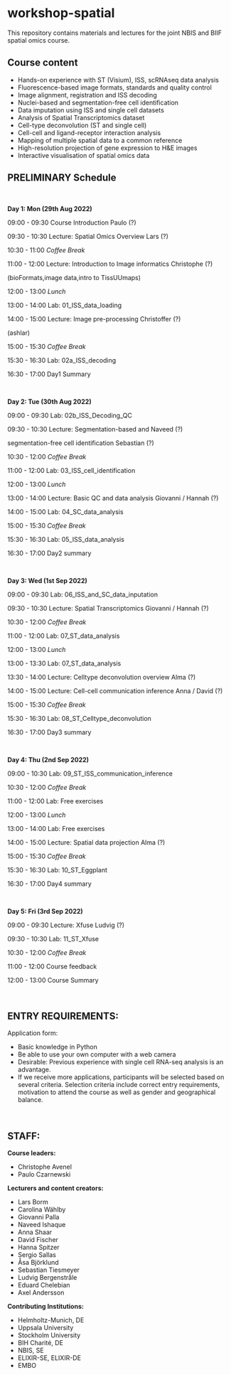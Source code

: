 # workshop-spatial

This repository contains materials and lectures for the joint NBIS and BIIF spatial omics course.



## Course content


- Hands-on experience with ST (Visium), ISS, scRNAseq data analysis
- Fluorescence-based image formats, standards and quality control
- Image alignment, registration and ISS decoding
- Nuclei-based and segmentation-free cell identification
- Data imputation using ISS and single cell datasets
- Analysis of Spatial Transcriptomics dataset
- Cell-type deconvolution (ST and single cell)
- Cell-cell and ligand-receptor interaction analysis
- Mapping of multiple spatial data to a common reference
- High-resolution projection of gene expression to H&E images
- Interactive visualisation of spatial omics data




## PRELIMINARY Schedule

<br/>

**Day 1: Mon (29th Aug 2022)**

09:00 - 09:30	Course Introduction				                               Paulo (?)

09:30 - 10:30	Lecture: Spatial Omics Overview			                      Lars (?)

10:30 - 11:00	*Coffee Break*

11:00 - 12:00	Lecture: Introduction to Image informatics	        Christophe (?)

(bioFormats,image data,intro to TissUUmaps)

12:00 - 13:00	*Lunch*

13:00 - 14:00	Lab: 01_ISS_data_loading

14:00 - 15:00	Lecture: Image pre-processing			                 Christoffer (?)

(ashlar)

15:00 - 15:30	*Coffee Break*

15:30 - 16:30	Lab: 02a_ISS_decoding

16:30 - 17:00	Day1 Summary

<br/>

**Day 2: Tue (30th Aug 2022)**

09:00 - 09:30	Lab: 02b_ISS_Decoding_QC

09:30 - 10:30 Lecture: Segmentation-based and 		                    Naveed (?)

segmentation-free cell identification                Sebastian (?)

10:30 - 12:00	*Coffee Break*

11:00 - 12:00	Lab: 03_ISS_cell_identification

12:00 - 13:00	*Lunch*

13:00 - 14:00 Lecture: Basic QC and data analysis		       Giovanni / Hannah (?)

14:00 - 15:00	Lab: 04_SC_data_analysis

15:00 - 15:30	*Coffee Break*

15:30 - 16:30	Lab: 05_ISS_data_analysis

16:30 - 17:00	Day2 summary

<br/>


**Day 3: Wed (1st Sep 2022)**

09:00 - 09:30 Lab: 06_ISS_and_SC_data_inputation

09:30 - 10:30 Lecture: Spatial Transcriptomics             Giovanni / Hannah (?)

10:30 - 12:00	*Coffee Break*

11:00 - 12:00 Lab: 07_ST_data_analysis

12:00 - 13:00	*Lunch*

13:00 - 13:30 Lab: 07_ST_data_analysis

13:30 - 14:00 Lecture: Celltype deconvolution overview                  Alma (?)

14:00 - 15:00 Lecture: Cell-cell communication inference        Anna / David (?)

15:00 - 15:30	*Coffee Break*

15:30 - 16:30 Lab: 08_ST_Celltype_deconvolution       

16:30 - 17:00	Day3 summary


<br/>

**Day 4: Thu (2nd Sep 2022)**

09:00 - 10:30 Lab: 09_ST_ISS_communication_inference

10:30 - 12:00	*Coffee Break*

11:00 - 12:00 Lab: Free exercises

12:00 - 13:00	*Lunch*

13:00 - 14:00 Lab: Free exercises

14:00 - 15:00 Lecture: Spatial data projection                          Alma (?)                                         

15:00 - 15:30	*Coffee Break*

15:30 - 16:30 Lab: 10_ST_Eggplant

16:30 - 17:00	Day4 summary

<br/>


**Day 5: Fri (3rd Sep 2022)**

09:00 - 09:30 Lecture: Xfuse                                          Ludvig (?)

09:30 - 10:30 Lab: 11_ST_Xfuse

10:30 - 12:00	*Coffee Break*

11:00 - 12:00 Course feedback

12:00 - 13:00	Course Summary


<br/>


## ENTRY REQUIREMENTS:

Application form:

- Basic knowledge in Python
- Be able to use your own computer with a web camera
- Desirable: Previous experience with single cell RNA-seq analysis is an advantage.
- If we receive more applications, participants will be selected based on several criteria. Selection criteria include correct entry requirements, motivation to attend the course as well as gender and geographical balance.


<br/>


## STAFF:

**Course leaders:**
- Christophe Avenel
- Paulo Czarnewski

**Lecturers and content creators:**
- Lars Borm
- Carolina Wählby
- Giovanni Palla
- Naveed Ishaque
- Anna Shaar
- David Fischer
- Hanna Spitzer
- Sergio Sallas
- Åsa Björklund
- Sebastian Tiesmeyer
- Ludvig Bergenstråle
- Eduard Chelebian
- Axel Andersson

**Contributing Institutions:**
- Helmholtz-Munich, DE
- Uppsala University
- Stockholm University
- BIH Charité, DE
- NBIS, SE
- ELIXIR-SE, ELIXIR-DE
- EMBO
